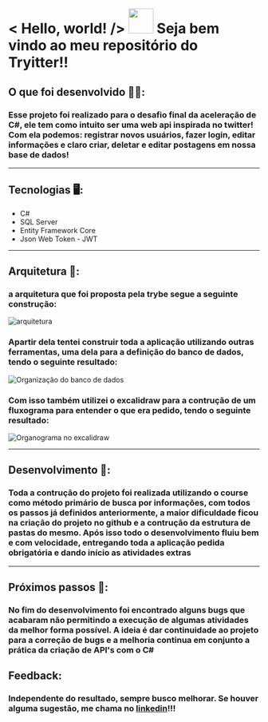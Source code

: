 # < Hello, world! /> <img src="https://raw.githubusercontent.com/kaueMarques/kaueMarques/master/hi.gif" width="50px" height="50px"> Seja bem vindo ao meu repositório do Tryitter!!

## O que foi desenvolvido 👨‍💻:

### Esse projeto foi realizado para o desafio final da aceleração de C#, ele tem como intuito ser uma web api inspirada no twitter! Com ela podemos: registrar novos usuários, fazer login, editar informações e claro criar, deletar e editar postagens em nossa base de dados!
---
## Tecnologias 🖥:

- C#
- SQL Server
- Entity Framework Core
- Json Web Token - JWT
---
## Arquitetura 🗽:
### a arquitetura que foi proposta pela trybe segue a seguinte construção:
![arquitetura](https://camo.githubusercontent.com/9fa5d5dfa50352a69fddb28cd55c720b68f3ce55535bf19a5497d2a7335e5d94/68747470733a2f2f636f6e74656e742d6173736574732e626574727962652e636f6d2f70726f642f4172717569746574757261253230646f25323054656d61253230312e6a706567)

### Apartir dela tentei construir toda a aplicação utilizando outras ferramentas, uma dela para a definição do banco de dados, tendo o seguinte resultado:
![Organização do banco de dados](image.png)

### Com isso também utilizei o excalidraw para a contrução de um fluxograma para entender o que era pedido, tendo o seguinte resultado:
![Organograma no excalidraw]()

---

## Desenvolvimento 🎡:
### Toda a contrução do projeto foi realizada utilizando o course como método primário de busca por informações, com todos os passos já definidos anteriormente, a maior dificuldade ficou na criação do projeto no github e a contrução da estrutura de pastas do mesmo. Após isso todo o desenvolvimento fluiu bem e com velocidade, entregando toda a aplicação pedida obrigatória e dando início as atividades extras
---

## Próximos passos 🚀:
### No fim do desenvolvimento foi encontrado alguns bugs que acabaram não permitindo a execução de algumas atividades da melhor forma possível. A ideia é dar continuidade ao projeto para a correção de bugs e a melhoria continua em conjunto a prática da criação de API's com o C#

## Feedback:
### Independente do resultado, sempre busco melhorar. Se houver alguma sugestão, me chama no [linkedin](https://www.linkedin.com/in/pedro-henrick/)!!!
